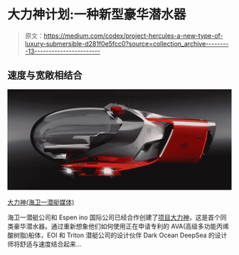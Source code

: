 # 大力神计划:一种新型豪华潜水器

> 原文：<https://medium.com/codex/project-hercules-a-new-type-of-luxury-submersible-d281f0e5fcc0?source=collection_archive---------13----------------------->

## 速度与宽敞相结合

![](img/ffcd07a0387f638f774290957e97fb2b.png)

[大力神(海卫一潜艇媒体)](https://tritonsubs.com/wp-content/uploads/Project-Hercules-2-%C2%A9EOI-DOD-e1663784644478.png)

海卫一潜艇公司和 Espen ino 国际公司已经合作创建了[项目大力神](https://tritonsubs.com/subs/projecthercules/)，这是首个同类豪华潜水器。通过重新想象他们如何使用正在申请专利的 AVA(高级多功能丙烯酸树脂)船体，EOI 和 Triton 潜艇公司的设计伙伴 Dark Ocean DeepSea 的设计师将舒适与速度结合起来…